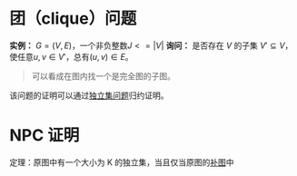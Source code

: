 # 团（clique）问题


**实例：** $G=(V, E)$，一个非负整数$J<=|V|$
**询问：** 是否存在 $V$ 的子集 $V'\subseteq V$，使任意$u, v\in V'$，总有$(u,v)\in E$。 

> 可以看成在图内找一个是完全图的子图。

该问题的证明可以通过[独立集问题](./ivs.html)归约证明。

# NPC 证明


定理：原图中有一个大小为 K 的独立集，当且仅当原图的[补图](./../GraphTheory/5.html)中